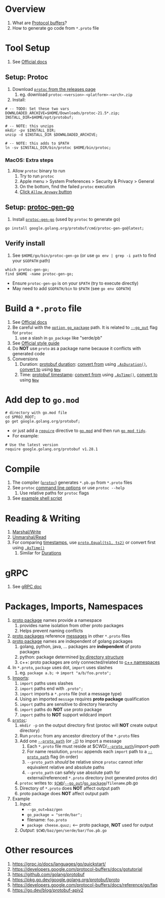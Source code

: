 # Overview
1. What are [Protocol buffers](https://developers.google.com/protocol-buffers/docs/gotutorial)?
1. How to generate go code from `*.proto` file


# Tool Setup
1. See [Official docs](https://developers.google.com/protocol-buffers/docs/gotutorial#compiling-your-protocol-buffers)

## Setup: Protoc
1. Download [`protoc` from the releases page](https://github.com/protocolbuffers/protobuf/releases)
    1. eg. download `protoc-<version>-<platform>-<arch>.zip`
1. Install:
```
# -- TODO: Set these two vars
DOWNLOADED_ARCHIVE=$HOME/Downloads/protoc-21.5*.zip;
INSTALL_DIR=$HOME/opt/protobuf;

# -- NOTE: this unzips
mkdir -pv $INSTALL_DIR;
unzip -d $INSTALL_DIR $DOWNLOADED_ARCHIVE;

# -- NOTE: this adds to $PATH
ln -sv $INSTALL_DIR/bin/protoc $HOME/bin/protoc;
```

### MacOS: Extra steps
1. Allow `protoc` binary to run
    1. Try to run `protoc`
    1. Apple menu > System Preferences > Security & Privacy > General
    1. On the bottom, find the failed `protoc` execution
    1. [Click `Allow Anyway` button](https://www.alphr.com/cannot-be-opened-because-the-developer-cannot-be-verified/)


## Setup: [protoc-gen-go](https://pkg.go.dev/google.golang.org/protobuf)
1. Install [`protoc-gen-go`](https://pkg.go.dev/google.golang.org/protobuf) (used by `protoc` to generate go)
```
go install google.golang.org/protobuf/cmd/protoc-gen-go@latest;
```

## Verify install
1. See `$HOME/go/bin/protoc-gen-go` (or use `go env | grep -i path` to find your `$GOPATH` path)
```
which protoc-gen-go;
find $HOME -name protoc-gen-go;
```
- Ensure `protoc-gen-go` is on your `$PATH` (try to execute directly)
- May need to add `$GOPATH/bin` to `$PATH` (see `go env GOPATH`)


# Build a `*.proto` file
1. See [Official docs](https://developers.google.com/protocol-buffers/docs/proto3)
1. Be careful with the [`option go_package`](https://developers.google.com/protocol-buffers/docs/reference/go-generated#package) path.  It is related to [`--go_out`](https://developers.google.com/protocol-buffers/docs/reference/go-generated#invocation) flag for `protoc`
    1. use a slash in `go_package` like "serde/pb"
1. See [Official style guide](https://developers.google.com/protocol-buffers/docs/style)
1. Do **NOT** use `proto` as a package name because it conflicts with generated code
1. Conversions
    1. Duration: [protobuf duration](https://pkg.go.dev/google.golang.org/protobuf/types/known/durationpb): [convert from](https://pkg.go.dev/google.golang.org/protobuf@v1.28.1/types/known/durationpb#hdr-Conversion_to_a_Go_Duration) using [`.AsDuration()`](https://pkg.go.dev/google.golang.org/protobuf/types/known/durationpb#Duration.AsDuration), [convert to](https://pkg.go.dev/google.golang.org/protobuf@v1.28.1/types/known/durationpb#hdr-Conversion_from_a_Go_Duration) using [`New`](https://pkg.go.dev/google.golang.org/protobuf@v1.28.1/types/known/durationpb#New)
    1. Time: [protobuf timestamp](https://pkg.go.dev/google.golang.org/protobuf@v1.28.1/types/known/timestamppb): [convert from](https://pkg.go.dev/google.golang.org/protobuf/types/known/timestamppb#hdr-Conversion_to_a_Go_Time) using [`.AsTime()`](https://pkg.go.dev/google.golang.org/protobuf/types/known/timestamppb#Timestamp.AsTime), [convert to](https://pkg.go.dev/google.golang.org/protobuf/types/known/timestamppb#hdr-Conversion_from_a_Go_Time) using [`New`](https://pkg.go.dev/google.golang.org/protobuf/types/known/timestamppb#New)


# Add dep to `go.mod`
```
# directory with go.mod file
cd $PROJ_ROOT;
go get google.golang.org/protobuf;
```
- or just add a [`require`](https://go.dev/ref/mod#go-mod-file-require) directive to [`go.mod`](https://go.dev/ref/mod#go-mod-file) and then run [`go mod tidy`](https://go.dev/ref/mod#go-mod-tidy).
- For example:
```
# Use the latest version
require google.golang.org/protobuf v1.28.1
```


# Compile
1. The compiler ([`protoc`](https://github.com/protocolbuffers/protobuf/releases)) generates `*.pb.go` from `*.proto` files
1. See `protoc` [command line options](https://manpages.ubuntu.com/manpages/trusty/man1/protoc.1.html) or use `protoc --help`
    1. Use relative paths for `protoc` flags
1. See [example shell script](../bash/examples/go/build.protobuf.sh)


# Reading & Writing
1. [Marshal/Write](https://developers.google.com/protocol-buffers/docs/gotutorial#writing_a_message)
1. [Unmarshal/Read](https://developers.google.com/protocol-buffers/docs/gotutorial#reading_a_message)
1. For comparing [timestamps](https://pkg.go.dev/google.golang.org/protobuf/types/known/timestamppb), use [`proto.Equal(ts1, ts2)`](https://pkg.go.dev/google.golang.org/protobuf/proto#Equal) or convert first using [`.AsTime()`](https://pkg.go.dev/google.golang.org/protobuf/types/known/timestamppb#Timestamp.AsTime)
    1. Similar for [Durations](https://pkg.go.dev/google.golang.org/protobuf/types/known/durationpb#pkg-overview)


# gRPC
1. See [gRPC doc](./grpc.md)


# Packages, Imports, Namespaces
1. [proto package](https://developers.google.com/protocol-buffers/docs/proto3#packages) names provide a namespace
    1. provides name isolation from other proto packages
    1. Helps prevent naming conflicts
1. [proto packages](https://developers.google.com/protocol-buffers/docs/proto3#packages) reference [messages](https://developers.google.com/protocol-buffers/docs/proto3#simple) in other `*.proto` files
1. [proto package](https://developers.google.com/protocol-buffers/docs/proto3#packages) names are independent of golang packages
    1. golang, python, java, ... packages are **independent** of proto packages
    1. python: package determined [by directory structure](https://developers.google.com/protocol-buffers/docs/pythontutorial#defining-your-protocol-format)
    1. c++: proto packages are only connected/related to [c++ namespaces](https://developers.google.com/protocol-buffers/docs/cpptutorial#defining-your-protocol-format)
1. In `*.proto`, `package` uses dot, `import` uses slashes
    1. eg. `package a.b;` -> `import "a/b/foo.proto";`
1. [Imports](https://developers.google.com/protocol-buffers/docs/proto3#importing_definitions):
    1. `import` paths uses slashes
    1. `import` paths end with `.proto";`
    1. `import` imports a `*.proto` file (not a message type)
    1. Using an imported `message` requires **proto package** qualification
    1. `import` paths are sensitive to directory hierarchy
    1. `import` paths do **NOT** use proto package
    1. `import` paths to **NOT** support wildcard import
1. [`protoc`](https://github.com/protocolbuffers/protobuf/releases):
    1. `mkdir -p` on the output directory first (protoc will **NOT** create output directory)
    1. Run `protoc` from any ancestor directory of the `*.proto` files
    1. Add one [`--proto_path`](https://developers.google.com/protocol-buffers/docs/proto3#generating) (or [`-I`](https://developers.google.com/protocol-buffers/docs/proto3#generating)) to import a message
        1. Each `*.proto` file must reside at $CWD/[`--proto_path`](https://developers.google.com/protocol-buffers/docs/proto3#generating)/*import-path*
        1. For name resolution, `protoc` appends each `import` path to a [`--proto_path`](https://developers.google.com/protocol-buffers/docs/proto3#generating) flag (in order)
        1. `--proto_path` *should* be relative since `protoc` cannot infer equivalent relative and absolute paths
        1. `--proto_path` can safely use absolute path for external/referenced `*.proto` directory (not generated protos dir)
    1. `protoc` writes to: [`$CWD`](https://en.wikipedia.org/wiki/Working_directory)/[`--go_out`](https://developers.google.com/protocol-buffers/docs/reference/go-generated#invocation)/[`go_package`](https://developers.google.com/protocol-buffers/docs/reference/go-generated#package)/`filename`.pb.go
    1. Directory of `*.proto` does **NOT** affect output path
    1. proto package does **NOT** affect output path
1. Example
    1. *Input*:
        - `--go_out=baz/gen`
        - `go_package = "serde/bar";`
        - filename: `foo.proto`
        - `package cheese.quuz;`  <-- proto package, **NOT** used for output
    1. *Output*: `$CWD/baz/gen/serde/bar/foo.pb.go`


# Other resources
1. https://grpc.io/docs/languages/go/quickstart/
1. https://developers.google.com/protocol-buffers/docs/gotutorial
1. https://github.com/golang/protobuf
1. https://pkg.go.dev/google.golang.org/protobuf/proto
1. https://developers.google.com/protocol-buffers/docs/reference/go/faq
1. https://go.dev/blog/protobuf-apiv2